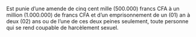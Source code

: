Est punie d’une amende de cinq cent mille (500.000) francs CFA à un million (1.000.000) de francs CFA et d’un emprisonnement de un (01) an à deux (02) ans ou de l’une de ces deux peines seulement, toute personne qui se rend coupable de harcèlement sexuel.